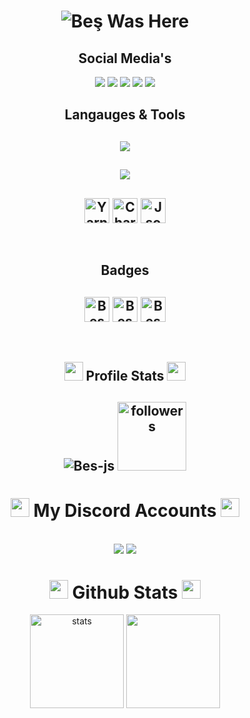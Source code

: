 <h1 align="center"> </🌼Beş>  
<img src="https://readme-typing-svg.herokuapp.com?font=Fira+Code&duration=2500&pause=500&color=14FF00&width=435&lines=%F0%9F%8C%BC+Destek+%26+%C4%B0leti%C5%9Fim+%C4%B0%C3%A7in%3A+Be%C5%9F%230005" alt="Beş Was Here" />
</h1>
<h2 align="center">Social Media's </h2>
<p align="center">
 <a href="https://discord.com/users/928259219038302258" target"blank_"><img src="https://img.shields.io/badge/Discord%20-7289DA.svg?&style=for-the-badge&logo=discord&logoColor=white"></a>
  <a href="https://www.github.com/Bes-js" target"blank_"><img src="https://img.shields.io/badge/GitHub%20-191717.svg?&style=for-the-badge&logo=github&logoColor=white"></a>
 <a href="https://top.gg/bot/854463472318677022" target"blank_"><img src="https://top.gg/api/widget/854463472318677022.svg"></a>
  <a href="https://open.spotify.com/user/vwuht447wffml59xtfokakivv?si=26736c6f81d34c45&nd=1" target"blank_"><img src="https://img.shields.io/badge/Spotify%20-1ed760.svg?&style=for-the-badge&logo=spotify&logoColor=white"></a>
 <a href="https://www.instagram.com/_berknt" target"blank_"><img src="https://img.shields.io/badge/INSTAGRAM%20-DC3175.svg?&style=for-the-badge&logo=instagram&logoColor=white"></a>
 

 <h2 align="center"> Langauges & Tools </h2>
 
 <h2 align="center">
 <img src="https://skillicons.dev/icons?i=cs,js,ts,html,nodejs,mysql,sqlite,mongo,redis,dotnet&theme=dark" />
 </h2>
  <h2 align="center">
 <img src="https://skillicons.dev/icons?i=azure,express,gitlab,postman,powershell,regex,stackoverflow,vscode,visualstudio,atom&theme=dark" />
  </h2>
 
 
  <h2 align="center">
 <img align="center" alt="Yarn" width="40px" src="https://cdn.discordapp.com/emojis/1077712529301721149.png?size=128&quality=lossless" />
 <img align="center" alt="ChartJS" width="40px" src="https://cdn.discordapp.com/emojis/1077714784335700058.png?size=128&quality=lossless" />
 <img align="center" alt="Json" width="40px" src="https://cdn.discordapp.com/emojis/1077716034234097744.webp?size=128&quality=lossless" />
 </h2>
</br>

<h2 align="center"> Badges </h2>

<h2 align="center">
<img align="center" alt="Beş" width="40px" src="https://cdn.discordapp.com/attachments/950167988127006821/1045777095957168218/Snapchat-Offical-Lens-Creator-Badge.png" />
 <img align="center" alt="Beş" width="40px" src="https://cdn.discordapp.com/attachments/950167988127006821/1045777834607640646/230x0w.png" />
 <img align="center" alt="Beş" width="40px" src="https://cdn.discordapp.com/emojis/1042377154350043228.png?size=96" />
 </h2>
</br>

<h2 align="center"><img src="https://cdn.discordapp.com/emojis/946129029604474920.gif?size=128&quality=lossless" width="30px"> Profile Stats <img src="https://cdn.discordapp.com/emojis/946129029604474920.gif?size=128&quality=lossless" width="30px"> </h2>

<h2 align="center">
<img src="https://komarev.com/ghpvc/?username=Bes-js&label=Ziyaretçi%20Sayısı&color=552b75" alt="Bes-js"/>
<img alt="followers" title="Github'dan Takip Et" src="https://img.shields.io/github/followers/Bes-js?color=236ad3&labelColor=1155ba&style=for-the-badge&logo=github&label=follower" width="110px" /></a>
</h2>


<h1 align="center"> <img src="https://cdn.discordapp.com/emojis/842491787955142656.gif?size=128&quality=lossless" width="30px"> My Discord Accounts <img src="https://cdn.discordapp.com/emojis/842491787955142656.gif?size=128&quality=lossless" width="30px"> </h1>

<h2 align="center">
  <img src="https://lanyard-profile-readme.vercel.app/api/928259219038302258?hideDiscrim=true" align="center" />
 <img src="https://lanyard-profile-readme.vercel.app/api/798615228728082462?hideDiscrim=true" align="center" />
 </h2>

<h1 align="center"> <img src="https://cdn.discordapp.com/emojis/750393876077871197.webp?size=128&quality=lossless" width="30px"> Github Stats <img src="https://cdn.discordapp.com/emojis/750393876077871197.webp?size=128&quality=lossless" width="30px"> </h1>
<p align="center">
   <img src="https://github-readme-stats.vercel.app/api?username=Bes-js&count_private=true&show_icons=true&theme=midnight-purple&hide_border=true" width="%150" height="150px" alt="stats" align="center" />
   <img src="https://github-readme-stats.vercel.app/api/top-langs/?username=Bes-js&layout=compact&show_icons=true&theme=midnight-purple&hide_border=true"width="%100" height="150px" align="center" />
